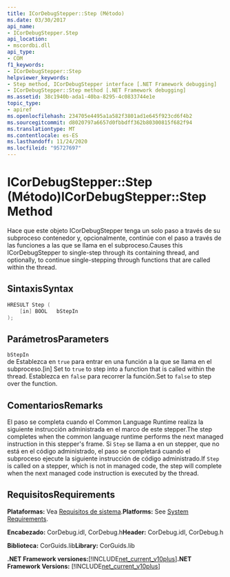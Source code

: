 ```yaml
---
title: ICorDebugStepper::Step (Método)
ms.date: 03/30/2017
api_name:
- ICorDebugStepper.Step
api_location:
- mscordbi.dll
api_type:
- COM
f1_keywords:
- ICorDebugStepper::Step
helpviewer_keywords:
- Step method, ICorDebugStepper interface [.NET Framework debugging]
- ICorDebugStepper::Step method [.NET Framework debugging]
ms.assetid: 38c1940b-ada1-40ba-8295-4c0833744e1e
topic_type:
- apiref
ms.openlocfilehash: 234705e4495a1a582f3801ad1e645f923cd6f4b2
ms.sourcegitcommit: d8020797a6657d0fbbdff362b80300815f682f94
ms.translationtype: MT
ms.contentlocale: es-ES
ms.lasthandoff: 11/24/2020
ms.locfileid: "95727697"
---
```

# <a name="icordebugstepperstep-method"></a><span data-ttu-id="16264-102">ICorDebugStepper::Step (Método)</span><span class="sxs-lookup"><span data-stu-id="16264-102">ICorDebugStepper::Step Method</span></span>

<span data-ttu-id="16264-103">Hace que este objeto ICorDebugStepper tenga un solo paso a través de su subproceso contenedor y, opcionalmente, continúe con el paso a través de las funciones a las que se llama en el subproceso.</span><span class="sxs-lookup"><span data-stu-id="16264-103">Causes this ICorDebugStepper to single-step through its containing thread, and optionally, to continue single-stepping through functions that are called within the thread.</span></span>  
  
## <a name="syntax"></a><span data-ttu-id="16264-104">Sintaxis</span><span class="sxs-lookup"><span data-stu-id="16264-104">Syntax</span></span>  
  
```cpp  
HRESULT Step (  
    [in] BOOL   bStepIn  
);  
```  
  
## <a name="parameters"></a><span data-ttu-id="16264-105">Parámetros</span><span class="sxs-lookup"><span data-stu-id="16264-105">Parameters</span></span>  

 `bStepIn`  
 <span data-ttu-id="16264-106">de Establezca en `true` para entrar en una función a la que se llama en el subproceso.</span><span class="sxs-lookup"><span data-stu-id="16264-106">[in] Set to `true` to step into a function that is called within the thread.</span></span> <span data-ttu-id="16264-107">Establezca en `false` para recorrer la función.</span><span class="sxs-lookup"><span data-stu-id="16264-107">Set to `false` to step over the function.</span></span>  
  
## <a name="remarks"></a><span data-ttu-id="16264-108">Comentarios</span><span class="sxs-lookup"><span data-stu-id="16264-108">Remarks</span></span>  

 <span data-ttu-id="16264-109">El paso se completa cuando el Common Language Runtime realiza la siguiente instrucción administrada en el marco de este stepper.</span><span class="sxs-lookup"><span data-stu-id="16264-109">The step completes when the common language runtime performs the next managed instruction in this stepper's frame.</span></span> <span data-ttu-id="16264-110">Si `Step` se llama a en un stepper, que no está en el código administrado, el paso se completará cuando el subproceso ejecute la siguiente instrucción de código administrado.</span><span class="sxs-lookup"><span data-stu-id="16264-110">If `Step` is called on a stepper, which is not in managed code, the step will complete when the next managed code instruction is executed by the thread.</span></span>  
  
## <a name="requirements"></a><span data-ttu-id="16264-111">Requisitos</span><span class="sxs-lookup"><span data-stu-id="16264-111">Requirements</span></span>  

 <span data-ttu-id="16264-112">**Plataformas:** Vea [Requisitos de sistema](../../get-started/system-requirements.md).</span><span class="sxs-lookup"><span data-stu-id="16264-112">**Platforms:** See [System Requirements](../../get-started/system-requirements.md).</span></span>  
  
 <span data-ttu-id="16264-113">**Encabezado:** CorDebug.idl, CorDebug.h</span><span class="sxs-lookup"><span data-stu-id="16264-113">**Header:** CorDebug.idl, CorDebug.h</span></span>  
  
 <span data-ttu-id="16264-114">**Biblioteca:** CorGuids.lib</span><span class="sxs-lookup"><span data-stu-id="16264-114">**Library:** CorGuids.lib</span></span>  
  
 <span data-ttu-id="16264-115">**.NET Framework versiones:**[!INCLUDE[net_current_v10plus](../../../../includes/net-current-v10plus-md.md)]</span><span class="sxs-lookup"><span data-stu-id="16264-115">**.NET Framework Versions:** [!INCLUDE[net_current_v10plus](../../../../includes/net-current-v10plus-md.md)]</span></span>
